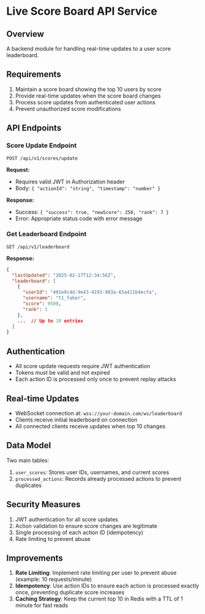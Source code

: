 # Live Score Board API Service

## Overview

A backend module for handling real-time updates to a user score leaderboard.

## Requirements

1. Maintain a score board showing the top 10 users by score
2. Provide real-time updates when the score board changes
3. Process score updates from authenticated user actions
4. Prevent unauthorized score modifications

## API Endpoints

### Score Update Endpoint

```
POST /api/v1/scores/update
```

**Request:**
- Requires valid JWT in Authorization header
- Body: `{ "actionId": "string", "timestamp": "number" }`

**Response:**
- Success: `{ "success": true, "newScore": 250, "rank": 7 }`
- Error: Appropriate status code with error message

### Get Leaderboard Endpoint

```
GET /api/v1/leaderboard
```

**Response:**
```json
{
  "lastUpdated": "2025-02-17T12:34:56Z",
  "leaderboard": [
    {
      "userId": "401e9c4d-9e43-4193-983a-65a411b4ecfa",
      "username": "t1_faker",
      "score": 9500,
      "rank": 1
    },
    ...  // Up to 10 entries
  ]
}
```

## Authentication

- All score update requests require JWT authentication
- Tokens must be valid and not expired
- Each action ID is processed only once to prevent replay attacks

## Real-time Updates

- WebSocket connection at: `wss://your-domain.com/ws/leaderboard`
- Clients receive initial leaderboard on connection
- All connected clients receive updates when top 10 changes

## Data Model

Two main tables:
1. `user_scores`: Stores user IDs, usernames, and current scores
2. `processed_actions`: Records already processed actions to prevent duplicates

## Security Measures

1. JWT authentication for all score updates
2. Action validation to ensure score changes are legitimate
3. Single processing of each action ID (idempotency)
4. Rate limiting to prevent abuse

## Improvements

1. **Rate Limiting**: Implement rate limiting per user to prevent abuse (example: 10 requests/minute)
2. **Idempotency**: Use action IDs to ensure each action is processed exactly once, preventing duplicate score increases
3. **Caching Strategy**: Keep the current top 10 in Redis with a TTL of 1 minute for fast reads